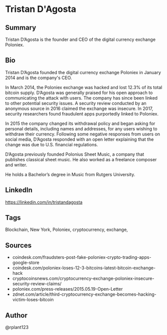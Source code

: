 # Tristan D'Agosta

## Summary
Tristan D’Agosta is the founder and CEO of the digital currency exchange Poloniex.

## Bio
Tristan D’Agosta founded the digital currency exchange Poloniex in January 2014 and is the company's CEO.

In March 2014, the Poloniex exchange was hacked and lost 12.3% of its total bitcoin supply. D’Agosta was generally praised for his open approach to communicating the attack with users. The company has since been linked to other potential security issues. A security review conducted by an anonymous source in 2016 claimed the exchange was insecure. In 2017, security researchers found fraudulent apps purportedly linked to Poloniex.

In 2015 the company changed its withdrawal policy and began asking for personal details, including names and addresses, for any users wishing to withdraw their currency. Following some negative responses from users on social media, D’Agosta responded with an open letter explaining that the change was due to U.S. financial regulations.

D’Agosta previously founded Polonius Sheet Music, a company that publishes classical sheet music. He also worked as a freelance composer and writer.

He holds a Bachelor’s degree in Music from Rutgers University.

## LinkedIn
https://linkedin.com/in/tristandagosta

## Tags
Blockchain, New York, Poloniex, cryptocurrency, exchange, 

## Sources
- coindesk.com/fraudsters-post-fake-poloniex-crypto-trading-apps-google-store
- coindesk.com/poloniex-loses-12-3-bitcoins-latest-bitcoin-exchange-hack
- cryptocoinsnews.com/cryptocurrency-exchange-poloniex-insecure-security-review-claims/
- poloniex.com/press-releases/2015.05.19-Open-Letter
- zdnet.com/article/third-cryptocurrency-exchange-becomes-hacking-victim-loses-bitcoin 

## Author
@rplant123
